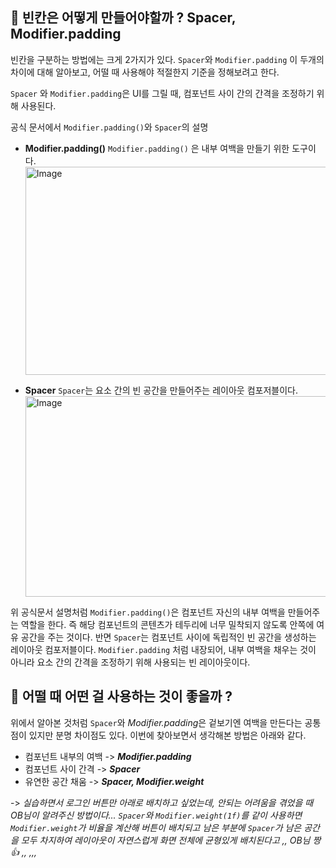 
## 🫥 빈칸은 어떻게 만들어야할까 ? Spacer, Modifier.padding
빈칸을 구분하는 방법에는 크게 2가지가 있다. `Spacer`와 `Modifier.padding` 이 두개의 차이에 대해 알아보고, 어떨 때 사용해야 적절한지 기준을 정해보려고 한다.

`Spacer` 와 `Modifier.padding`은 UI를 그릴 때, 컴포넌트 사이 간의 간격을 조정하기 위해 사용된다.

공식 문서에서 `Modifier.padding()`와 `Spacer`의 설명
- **Modifier.padding()**
  `Modifier.padding()` 은 내부 여백을 만들기 위한 도구이다.
  <img width="909" height="333" alt="Image" src="https://github.com/user-attachments/assets/04905361-5243-4edd-9270-39efeceef50c" />

- **Spacer**
  `Spacer`는 요소 간의 빈 공간을 만들어주는 레이아웃 컴포저블이다.
  <img width="817" height="321" alt="Image" src="https://github.com/user-attachments/assets/5db87236-355c-4839-8224-2714d0fb3f20" />



위 공식문서 설명처럼 `Modifier.padding()`은 컴포넌트 자신의 내부 여백을 만들어주는 역할을 한다. 즉 해당 컴포넌트의 콘텐츠가 테두리에 너무 밀착되지 않도록 안쪽에 여유 공간을 주는 것이다.
반면  `Spacer`는 컴포넌트 사이에 독립적인 빈 공간을 생성하는 레이아웃 컴포저블이다. `Modifier.padding` 처럼 내장되어, 내부 여백을 채우는 것이 아니라 요소 간의 간격을 조정하기 위해 사용되는 빈 레이아웃이다.


## 🤔 어떨 때 어떤 걸 사용하는 것이 좋을까 ?
위에서 알아본 것처럼 `Spacer`와 *Modifier.padding*은 겉보기엔 여백을 만든다는 공통점이 있지만 분명 차이점도 있다. 이번에 찾아보면서 생각해본 방법은 아래와 같다.
- 컴포넌트 내부의 여백 -> ***Modifier.padding***
- 컴포넌트 사이 간격 -> ***Spacer***
- 유연한 공간 채움 -> ***Spacer, Modifier.weight***

-> *실습하면서 로그인 버튼만 아래로 배치하고 싶었는데, 안되는 어려움을 겪었을 때 OB님이 알려주신 방법이다... `Spacer`와 `Modifier.weight(1f)`를 같이 사용하면  `Modifier.weight`가 비율을 계산해 버튼이 배치되고 남은 부분에 `Spacer`가 남은 공간을 모두 차지하여 레이아웃이 자연스럽게 화면 전체에 균형있게 배치된다고 ,, OB님 짱 👍  ,, ,,,* 
